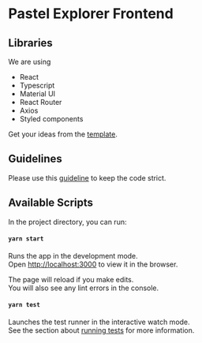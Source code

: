 # Pastel Explorer Frontend

## Libraries

We are using
- React
- Typescript
- Material UI
- React Router
- Axios
- Styled components

Get your ideas from the [template](https://material-app.bootlab.io/dashboard/analytics).

## Guidelines

Please use this [guideline](/docs/GUIDELINE.md) to keep the code strict.

## Available Scripts

In the project directory, you can run:

#### `yarn start`

Runs the app in the development mode.\
Open [http://localhost:3000](http://localhost:3000) to view it in the browser.

The page will reload if you make edits.\
You will also see any lint errors in the console.

#### `yarn test`

Launches the test runner in the interactive watch mode.\
See the section about [running tests](https://facebook.github.io/create-react-app/docs/running-tests) for more information.
